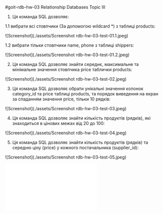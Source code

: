 #goit-rdb-hw-03 Relationship Databases Topic III

1. Ця команда SQL дозволяє:

1.1 вибрати всі стовпчики (За допомогою wildcard \*) з таблиці products:

![Screenshot](./assets/Screenshot rdb-hw-03-test-01.1.jpeg)

1.2 вибрати тільки стовпчики name, phone з таблиці shippers:

![Screenshot](./assets/Screenshot rdb-hw-03-test-01.2.jpeg)

2. Ця команда SQL дозволяє знайти середнє, максимальне та мінімальне значення стовпчика price таблички products:

![Screenshot](./assets/Screenshot rdb-hw-03-test-02.jpeg)

3. Ця команда SQL дозволяє обрати унікальні значення колонок category_id та price таблиці products,
   та порядок виведення на екран за спаданням значення price, тільки 10 рядків:

![Screenshot](./assets/Screenshot rdb-hw-03-test-03.jpeg)

4. Ця команда SQL дозволяє знайти кількість продуктів (рядків), які знаходиться в цінових межах від 20 до 100:

![Screenshot](./assets/Screenshot rdb-hw-03-test-04.jpeg)

5. Ця команда SQL дозволяє знайти кількість продуктів (рядків) та середню ціну (price) у кожного постачальника (supplier_id):

![Screenshot](./assets/Screenshot rdb-hw-03-test-05.jpeg)

![Total](./index.html)
